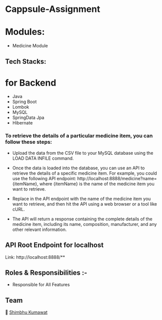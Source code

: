 # Cappsule-Assignment

# Modules:
- Medicine Module    

## Tech Stacks:             
# for Backend
- Java
- Spring Boot
- Lombok
- MySQL
- SpringData Jpa
- Hibernate

### To retrieve the details of a particular medicine item, you can follow these steps:

- Upload the data from the CSV file to your MySQL database using the LOAD DATA INFILE command.

- Once the data is loaded into the database, you can use an API to retrieve the details of a specific medicine item. For example, you could use the following API endpoint: http://localhost:8888/medicine?name={itemName}, where {itemName} is the name of the medicine item you want to retrieve.

- Replace <itemName> in the API endpoint with the name of the medicine item you want to retrieve, and then hit the API using a web browser or a tool like cURL.

- The API will return a response containing the complete details of the medicine item, including its name, composition, manufacturer, and any other relevant information.


## API Root Endpoint for localhost

Link: http://localhost:8888/**

## Roles & Responsibilities :-

- Responsible for All Features

## Team 

👤 [Shimbhu Kumawat](https://github.com/Shimbhu77)
